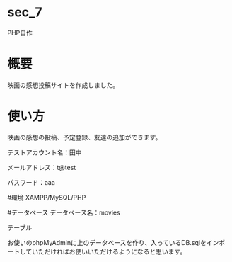 # sec_7
PHP自作

# 概要
映画の感想投稿サイトを作成しました。

# 使い方
映画の感想の投稿、予定登録、友達の追加ができます。

テストアカウント名：田中

メールアドレス：t@test

パスワード：aaa

#環境
XAMPP/MySQL/PHP

#データベース
データベース名：movies

テーブル

お使いのphpMyAdminに上のデータベースを作り、入っているDB.sqlをインポートしていただければお使いいただけるようになると思います。
